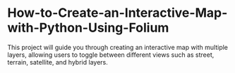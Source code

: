 # How-to-Create-an-Interactive-Map-with-Python-Using-Folium
This project will guide you through creating an interactive map with multiple layers, allowing users to toggle between different views such as street, terrain, satellite, and hybrid layers.
